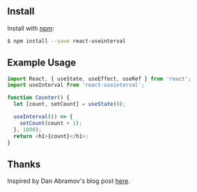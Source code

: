 ## Install

Install with [npm](https://www.npmjs.com/):

```sh
$ npm install --save react-useinterval
```

## Example Usage

```js
import React, { useState, useEffect, useRef } from 'react';
import useInterval from 'react-useinterval';

function Counter() {
  let [count, setCount] = useState(0);

  useInterval(() => {
    setCount(count + 1);
  }, 1000);
  return <h1>{count}</h1>;
}
```
## Thanks
Inspired by Dan Abramov's blog post [here](https://overreacted.io/making-setinterval-declarative-with-react-hooks/).